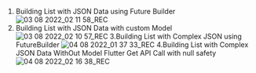 1. Building List with JSON Data using Future Builder
![03 08 2022_02 11 58_REC](https://user-images.githubusercontent.com/98485902/183156499-ed33b2c5-95a2-4a10-bf10-fcd685bacb24.png)
2. Building List with JSON Data with custom Model
![03 08 2022_02 10 57_REC](https://user-images.githubusercontent.com/98485902/183156424-3f0833af-a30d-4882-b8e0-852d31f12532.png)
3.Building List with Complex JSON using FutureBuilder
![04 08 2022_01 37 33_REC](https://user-images.githubusercontent.com/98485902/183156573-93b4645a-a6b0-4bcf-9f45-ed53f5e4d0fb.png)
4.Building List with Complex JSON Data WithOut Model Flutter Get API Call with null safety
![04 08 2022_02 16 38_REC](https://user-images.githubusercontent.com/98485902/183156722-726d9183-86ae-4593-b12a-3ada4bad5967.png)
